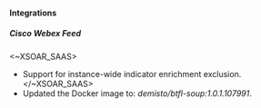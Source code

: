 
#### Integrations

##### Cisco Webex Feed

<~XSOAR_SAAS>
- Support for instance-wide indicator enrichment exclusion.
</~XSOAR_SAAS>
- Updated the Docker image to: *demisto/btfl-soup:1.0.1.107991*.

